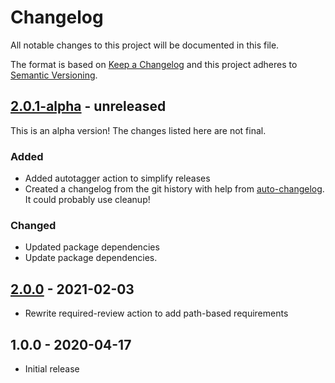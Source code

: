 # Changelog

All notable changes to this project will be documented in this file.

The format is based on [Keep a Changelog](https://keepachangelog.com/en/1.0.0/)
and this project adheres to [Semantic Versioning](https://semver.org/spec/v2.0.0.html).

## [2.0.1-alpha] - unreleased

This is an alpha version! The changes listed here are not final.

### Added
- Added autotagger action to simplify releases
- Created a changelog from the git history with help from [auto-changelog](https://www.npmjs.com/package/auto-changelog). It could probably use cleanup!

### Changed
- Updated package dependencies
- Update package dependencies.

## [2.0.0] - 2021-02-03

- Rewrite required-review action to add path-based requirements

## 1.0.0 - 2020-04-17

- Initial release

[2.0.1-alpha]: https://github.com/Automattic/action-required-review/compare/v2.0.0...v2.0.1-alpha
[2.0.0]: https://github.com/Automattic/action-required-review/compare/v1...v2.0.0
